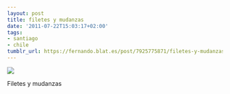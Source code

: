 ```yaml
---
layout: post
title: filetes y mudanzas
date: '2011-07-22T15:03:17+02:00'
tags:
- santiago
- chile
tumblr_url: https://fernando.blat.es/post/7925775871/filetes-y-mudanzas
---
```

 ![](/tumblr_files/tumblr_loqk9hXoiq1qz4y16o1_1280.png)  

Filetes y mudanzas
